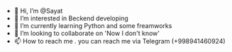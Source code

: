 - 👋 Hi, I’m @Sayat
- 👀 I’m interested in Beckend developing
- 🌱 I’m currently learning Python and some freamworks
- 💞️ I’m looking to collaborate on 'Now I don't know'
- 📫 How to reach me . you can reach me via Telegram (+998941460924)

<!---
Sayatttttttt/Sayatttttttt is a ✨ special ✨ repository because its `README.md` (this file) appears on your GitHub profile.
You can click the Preview link to take a look at your changes.
--->
